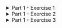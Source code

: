 <details>
  <summary>Part 1 - Exercise 1</summary>

  # Exercise 1
  ```bash
  git clone https://github.com/kelia01/Git-advanced-exercises.git
touch test{1..4}.md\
git add test1.md && git commit -m "chore: Create initial file"\
git add test2.md && git commit -m "chore: Create another file"\
git add test3.md && git commit -m "chore: Create third and fourth files"
git status
git log
git add test4.md
git commit --amend -m "Add the fourth file to my commit"
git log --oneline
git statusgit clone https://github.com/kelia01/Git-advanced-exercises.git
touch test{1..4}.md\
git add test1.md && git commit -m "chore: Create initial file"\
git add test2.md && git commit -m "chore: Create another file"\
git add test3.md && git commit -m "chore: Create third and fourth files"
git status
git log
git add test4.md
git commit --amend -m "Add the fourth file to my commit"
git log --oneline
git statusgit clone https://github.com/kelia01/Git-advanced-exercises.git
touch test{1..4}.md\
git add test1.md && git commit -m "chore: Create initial file"\
git add test2.md && git commit -m "chore: Create another file"\
git add test3.md && git commit -m "chore: Create third and fourth files"
git status
git log
git add test4.md
git commit --amend -m "Add the fourth file to my commit"
git log --oneline
git status
```
</details>

<details>
  <summary>Part 1 - Exercise 2</summary>
  
  # Exercise 2
  ```bash
git rebase -i HEAD~2
git rebase --abort
git rebase -i HEAD~2
git commit --amend -m "Create second file"
[detached HEAD e16fcd2] Create second file
 Date: Wed Feb 26 14:58:56 2025 +0200
 1 file changed, 0 insertions(+), 0 deletions(-)
 create mode 100644 test2.md
gymimbyino@Imbyinos-iMac-2 Git-advanced-exercises % git rebase --continue
```

</details>

<details>
  <summary>Part 1 - Exercise 3</summary>
  
  # Exercise 3
  ```bash

  ```

  </details>